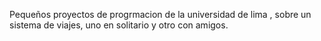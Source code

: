 Pequeños proyectos de progrmacion de la universidad de lima , sobre un sistema de viajes, uno en solitario y otro con amigos.
